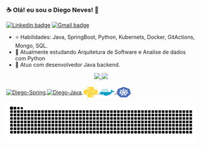 <!-- ### Hi there 👋 -->

<!--
**diegosneves/diegosneves** is a ✨ _special_ ✨ repository because its `README.md` (this file) appears on your GitHub profile.

Here are some ideas to get you started:

- 🔭 I’m currently working on ...
- 🌱 I’m currently learning ...
- 👯 I’m looking to collaborate on ...
- 🤔 I’m looking for help with ...
- 💬 Ask me about ...
- 📫 How to reach me: ...
- 😄 Pronouns: ...
- ⚡ Fun fact: ...
-->

 ### ☕ Olá! eu sou o Diego Neves! 👋
 
 

[![Linkedin badge](https://img.shields.io/badge/-Linkedin-blue?flat-square&logo=Linkedin&logoColor=white&link=https://www.linkedin.com/in/diego-neves-224208177/)](https://www.linkedin.com/in/diego-neves-224208177/) [![Gmail badge](https://img.shields.io/badge/-Outlook-blue?style=flat-square&logo=Microsoftoutlook&logoColor=white&label=Diego%20Neves&link=mailto%3Aneves.diegoalex%40outlook.com
)](mailto:neves.diegoalex@outlook.com)

- ⭐ Habilidades: Java, SpringBoot, Python, Kubernets, Docker, GitActions, Mongo, SQL.
- 🌱 Atualmente estudando Arquitetura de Software e Analise de dados com Python
- 🔭 Atuo com desenvolvedor Java backend.

<div align="center">
  <a href="https://github.com/diegosneves">
  <img height="180em" src="https://github-readme-stats.vercel.app/api?username=diegosneves&show_icons=true&theme=dark&include_all_commits=true&count_private=true"/>
  <img height="180em" src="https://github-readme-stats.vercel.app/api/top-langs/?username=diegosneves&layout=compact&langs_count=7&theme=dark"/>
</div>
 
 <div style="display: inline_block"><br>
  <img align="center" alt="Diego-Spring" height="30" width="40" src="https://cdn.jsdelivr.net/gh/devicons/devicon/icons/spring/spring-original.svg" />
  <img align="center" alt="Diego-Java" height="30" width="40" src="https://cdn.jsdelivr.net/gh/devicons/devicon/icons/java/java-original.svg" />  
  <img align="center" alt="Diego-Python" height="30" width="40" src="https://raw.githubusercontent.com/devicons/devicon/master/icons/python/python-plain.svg">  
  <img align="center" alt="Diego-Docker" height="30" width="40" src="https://raw.githubusercontent.com/devicons/devicon/master/icons/docker/docker-plain.svg">
  <img align="center" alt="Diego-Kubernetes" height="30" width="40" src="https://raw.githubusercontent.com/devicons/devicon/master/icons/kubernetes/kubernetes-plain.svg">
  
![Snake animation](https://github.com/diegosneves/diegosneves/blob/output/github-contribution-grid-snake.svg)
</div> 
 
